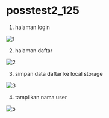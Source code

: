 # posstest2_125

1. halaman login

![1](https://user-images.githubusercontent.com/102529115/227723127-2dd10b4c-bb11-4be4-a8ca-ca06166c7f58.jpg)

2. halaman daftar

![2](https://user-images.githubusercontent.com/102529115/227723160-546246fb-fa11-4ca8-8fe2-56ac1eb18cf9.jpg)

3. simpan data daftar ke local storage

![3](https://user-images.githubusercontent.com/102529115/227723236-920fc44d-e533-452a-ad32-fd7e95389d3a.jpg)

4. tampilkan nama user

![5](https://user-images.githubusercontent.com/102529115/227723276-cfa3b7fe-202c-4ab9-b778-b437f4861bbf.jpg)
